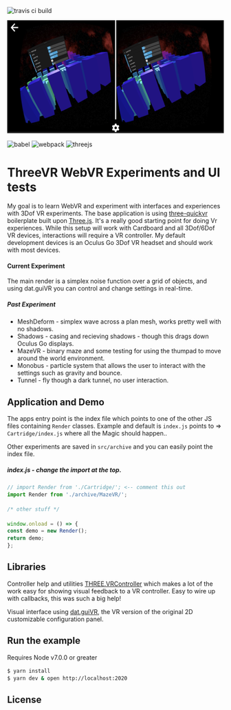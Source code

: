 ![travis ci build](https://travis-ci.org/pjkarlik/DepthCycle.svg?branch=master)

![ThreeVR](./splash.png)

![babel](https://img.shields.io/badge/three--quickvr-1.2.0-green.svg?style=flat-square)
![webpack](https://img.shields.io/badge/webpack-3.6.0-51b1c5.svg?style=flat-square)
![threejs](https://img.shields.io/badge/threejs-0.96.0-c55197.svg?style=flat-square)

# ThreeVR WebVR Experiments and UI tests

  My goal is to learn WebVR and experiment with interfaces and experiences with 3Dof VR experiments. The base application is using [three-quickvr](https://github.com/halvves/three-quickvr) boilerplate built upon [Three.js](https://threejs.org/). It's a really good starting point for doing Vr experiences. While this setup will work with Cardboard and all 3Dof/6Dof VR devices, interactions will require a VR controller. My default development devices is an Oculus Go 3Dof VR headset and should work with most devices.

  #### Current Experiment
  The main render is a simplex noise function over a grid of objects, and using dat.guiVR you can control and change settings in real-time.

  ##### Past Experiment
  - MeshDeform - simplex wave across a plan mesh, works pretty well with no shadows.
  - Shadows - casing and recieving shadows - though this drags down Oculus Go displays.
  - MazeVR - binary maze and some testing for using the thumpad to move around the world environment. 
  - Monobus - particle system that allows the user to interact with the settings such as gravity and bounce. 
  - Tunnel - fly though a dark tunnel, no user interaction. 

 ## Application and Demo

  The apps entry point is the index file which points to one of the other JS files containing ```Render``` classes. Example and default is ```index.js``` points to => ```Cartridge/index.js``` where all the Magic should happen..

  Other experiments are saved in ```src/archive``` and you can easily point the index file. 

  ##### index.js - change the import at the top.
  ```javascript
// import Render from './Cartridge/'; <-- comment this out
import Render from './archive/MazeVR/';

/* other stuff */

window.onload = () => {
  const demo = new Render();
  return demo;
};
```

 ## Libraries
  Controller help and utilities [THREE.VRController](https://github.com/stewdio/THREE.VRController) which makes a lot of the work easy for showing visual feedback to a VR controller. Easy to wire up with callbacks, this was such a big help!
  
  Visual interface using [dat.guiVR](https://github.com/dataarts/dat.guiVR), the VR version of the original 2D customizable configuration panel.

## Run the example
  Requires Node v7.0.0 or greater


```bash
$ yarn install
$ yarn dev & open http://localhost:2020
```

## License
